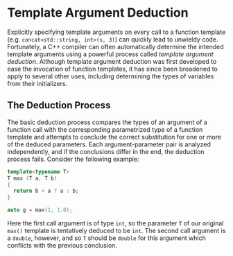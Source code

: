 # Template Argument Deduction

Explicitly specifying template arguments on every call to a function template (e.g. `concat<std::string, int>(s, 3)`) can quickly lead to unwieldy code. Fortunately, a C++ compiler can often automatically determine the intended template arguments using a powerful process called _template argument deduction_.
Although template argument deduction was first developed to ease the invocation of function templates, it has since been broadened to apply to several other uses, including determining the types of variables from their initializers.

## The Deduction Process

The basic deduction process compares the types of an argument of a function call with the corresponding parametrized type of a function template and attempts to conclude the correct substitution for one or more of the deduced parameters. Each argument-parameter pair is analyzed independently, and if the conclusions differ in the end, the deduction process fails. Consider the following example:

```cpp
template<typename T>
T max (T a, T b)
{
  return b < a ? a : b;
}

auto g = max(1, 1.0);
```
Here the first call argument is of type `int`, so the parameter `T` of our original `max()` template is tentatively deduced to be `int`. The second call argument is a `double`, however, and so `T` should be `double` for this argument which conflicts with the previous conclusion.  
